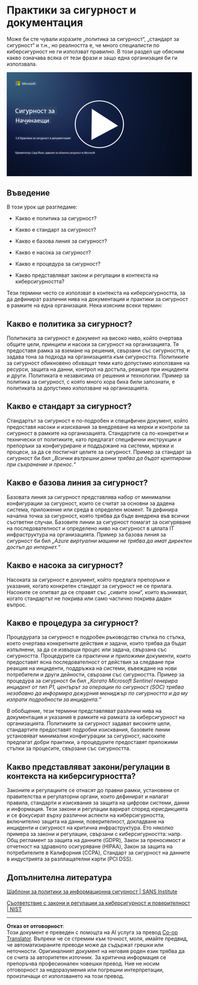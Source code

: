<!--
CO_OP_TRANSLATOR_METADATA:
{
  "original_hash": "d33500902124e52870935bdce4546fcc",
  "translation_date": "2025-09-03T20:58:16+00:00",
  "source_file": "1.4 Security practices and documentation.md",
  "language_code": "bg"
}
-->
# Практики за сигурност и документация

Може би сте чували изразите „политика за сигурност“, „стандарт за сигурност“ и т.н., но реалността е, че много специалисти по киберсигурност не ги използват правилно. В този раздел ще обясним какво означава всяка от тези фрази и защо една организация би ги използвала.

[![Гледайте видеото](../../translated_images/1-4_placeholder.96b85847fe03e8db95eeaafc5e9bb46f99aaf0e926fff361e63852a0accc8397.bg.png)](https://learn-video.azurefd.net/vod/player?id=fb8667f3-a627-495a-9fa1-6a7aa9dcf07e)

## Въведение

В този урок ще разгледаме:

- Какво е политика за сигурност?

- Какво е стандарт за сигурност?

- Какво е базова линия за сигурност?

- Какво е насока за сигурност?

- Какво е процедура за сигурност?

- Какво представляват закони и регулации в контекста на киберсигурността?

Тези термини често се използват в контекста на киберсигурността, за да дефинират различни нива на документация и практики за сигурност в рамките на една организация. Нека изясним всеки термин:

## Какво е политика за сигурност?

Политиката за сигурност е документ на високо ниво, който очертава общите цели, принципи и насоки за сигурност на организацията. Тя предоставя рамка за вземане на решения, свързани със сигурността, и задава тона за подхода на организацията към сигурността. Политиките за сигурност обикновено обхващат теми като допустимо използване на ресурси, защита на данни, контрол на достъпа, реакция при инциденти и други. Политиката е независима от решения и технологии. Пример за политика за сигурност, с която много хора биха били запознати, е политиката за допустимо използване на организацията.

## Какво е стандарт за сигурност?

Стандартът за сигурност е по-подробен и специфичен документ, който предоставя насоки и изисквания за внедряване на мерки и контроли за сигурност в рамките на организацията. Стандартите са по-конкретни и технически от политиките, като предлагат специфични инструкции и препоръки за конфигуриране и поддържане на системи, мрежи и процеси, за да се постигнат целите за сигурност. Пример за стандарт за сигурност би бил _„Всички вътрешни данни трябва да бъдат криптирани при съхранение и пренос.“_

## Какво е базова линия за сигурност?

Базовата линия за сигурност представлява набор от минимални конфигурации за сигурност, които се считат за основни за дадена система, приложение или среда в определен момент. Тя дефинира начална точка за сигурност, която трябва да бъде внедрена във всички съответни случаи. Базовите линии за сигурност помагат за осигуряване на последователност и определено ниво на сигурност в цялата IT инфраструктура на организацията. Пример за базова линия за сигурност би бил _„Azure виртуални машини не трябва да имат директен достъп до интернет.“_

## Какво е насока за сигурност?

Насоката за сигурност е документ, който предлага препоръки и указания, когато конкретен стандарт за сигурност не се прилага. Насоките се опитват да се справят със „сивите зони“, които възникват, когато стандартът не покрива или само частично покрива даден въпрос.

## Какво е процедура за сигурност?

Процедурата за сигурност е подробен ръководство стъпка по стъпка, което очертава конкретните действия и задачи, които трябва да бъдат изпълнени, за да се извърши процес или задача, свързана със сигурността. Процедурите са практични и приложими документи, които предоставят ясна последователност от действия за следване при реакция на инциденти, поддръжка на системи, въвеждане на нови потребители и други дейности, свързани със сигурността. Пример за процедура за сигурност би бил _„Когато Microsoft Sentinel генерира инцидент от тип P1, центърът за операции по сигурност (SOC) трябва незабавно да информира дежурния мениджър по сигурността и да му изпрати подробности за инцидента.“_

В обобщение, тези термини представляват различни нива на документация и указания в рамките на рамката за киберсигурност на организацията. Политиките за сигурност задават високите цели, стандартите предоставят подробни изисквания, базовите линии установяват минимални конфигурации за сигурност, насоките предлагат добри практики, а процедурите предоставят приложими стъпки за процесите, свързани със сигурността.

## Какво представляват закони/регулации в контекста на киберсигурността?

Законите и регулациите се отнасят до правни рамки, установени от правителства и регулаторни органи, които дефинират и налагат правила, стандарти и изисквания за защита на цифрови системи, данни и информация. Тези закони и регулации варират според юрисдикцията и се фокусират върху различни аспекти на киберсигурността, включително защита на данни, поверителност, докладване на инциденти и сигурност на критична инфраструктура. Ето няколко примера за закони и регулации, свързани с киберсигурността: напр. Общ регламент за защита на данните (GDPR), Закон за преносимост и отчетност на здравното осигуряване (HIPAA), Закон за защита на потребителите в Калифорния (CCPA), Стандарт за сигурност на данните в индустрията за разплащателни карти (PCI DSS).

## Допълнителна литература

[Шаблони за политики за информационна сигурност | SANS Institute](https://www.sans.org/information-security-policy/)

[Съответствие с закони и регулации за киберсигурност и поверителност | NIST](https://www.nist.gov/mep/cybersecurity-resources-manufacturers/compliance-cybersecurity-and-privacy-laws-and-regulations)

---

**Отказ от отговорност**:  
Този документ е преведен с помощта на AI услуга за превод [Co-op Translator](https://github.com/Azure/co-op-translator). Въпреки че се стремим към точност, моля, имайте предвид, че автоматизираните преводи може да съдържат грешки или неточности. Оригиналният документ на неговия роден език трябва да се счита за авторитетен източник. За критична информация се препоръчва професионален човешки превод. Ние не носим отговорност за недоразумения или погрешни интерпретации, произтичащи от използването на този превод.